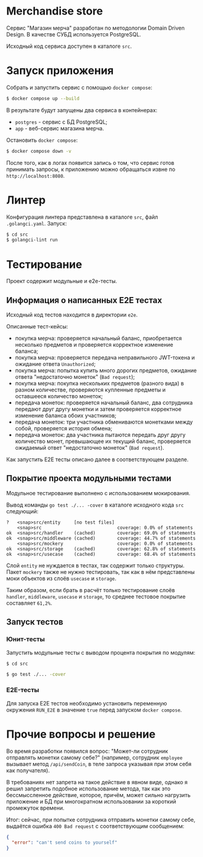 # Merchandise store

Сервис "Магазин мерча" разработан по методологии Domain Driven Design. В качестве СУБД используется PostgreSQL.

Исходный код сервиса доступен в каталоге `src`.

# Запуск приложения

Собрать и запустить сервис с помощью `docker compose`:

```bash
$ docker compose up --build
```

В результате будут запущены два сервиса в контейнерах:
- `postgres` - сервис с БД PostgreSQL;
- `app` - веб-сервис магазина мерча.

Остановить `docker compose`:

```bash
$ docker compose down -v
```

После того, как в логах появится запись о том, что сервис готов принимать запросы, к приложению можно обращаться извне по `http://localhost:8080`.

# Линтер

Конфигурация линтера представлена в каталоге `src`, файл `.golangci.yaml`. Запуск:
```bash
$ cd src
$ golangci-lint run
```

# Тестирование

Проект содержит модульные и e2e-тесты.

## Информация о написанных E2E тестах

Исходный код тестов находится в директории `e2e`.

Описанные тест-кейсы:
- покупка мерча: проверяется начальный баланс, приобретается несколько предметов и проверяется корректное изменение баланса;
- покупка мерча: проверяется передача неправильного JWT-токена и ожидание ответа `Unauthorized`;
- покупка мерча: попытка купить много дорогих предметов, ожидание ответа "недостаточно монеток" (`Bad request`);
- покупка мерча: покупка нескольких предметов (разного вида) в разном количестве, проверяются купленные предметы и оставшееся количество монеток;
- передача монеток: проверяется начальный баланс, два сотрудника передают друг другу монетки и затем проверяется корректное изменение баланса обоих участников;
- передача монеток: три участника обмениваются монетками между собой, проверяется история обмена;
- передача монеток: два участника пытаются передать друг другу количество монет, превышающее их текущий баланс, проверяется ожидаемый ответ "недостаточно монеток" (`Bad request`).

Как запустить E2E тесты описано далее в соответствующем разделе.

## Покрытие проекта модульными тестами

Модульное тестирование выполнено с использованием мокирования.

Вывод команды `go test ./... -cover` в каталоге исходного кода `src` следующий:

```
?   <snap>src/entity     [no test files]
    <snap>src                            coverage: 0.0% of statements
ok  <snap>src/handler    (cached)        coverage: 69.0% of statements
ok  <snap>src/middleware (cached)        coverage: 44.7% of statements
    <snap>src/mockery                    coverage: 0.0% of statements
ok  <snap>src/storage    (cached)        coverage: 62.8% of statements
ok  <snap>src/usecase    (cached)        coverage: 68.4% of statements
```

Слой `entity` не нуждается в тестах, так содержит только структуры. Пакет `mockery` также не нужно тестировать, так как в нём представлены моки объектов из слоёв `usecase` и `storage`.

Таким образом, если брать в расчёт только тестирование слоёв `handler`, `middleware`, `usecase` и `storage`, то среднее тестовое покрытие составляет `61,2%`.

## Запуск тестов

### Юнит-тесты

Запустить модульные тесты с выводом процента покрытия по модулям:

```bash
$ cd src

$ go test ./... -cover
```

### E2E-тесты

Для запуска E2E тестов необходимо установить переменную окружения `RUN_E2E` в значение `true` перед запуском `docker compose`.

# Прочие вопросы и решение

Во время разработки появился вопрос: "Может-ли сотрудник отправлять монетки самому себе?" (например, сотрудник `employee` вызывает метод `/api/sendCoin`, в теле запроса указывая при этом себя как получателя).

В требованиях нет запрета на такое действие в явном виде, однако я решил запретить подобное использование метода, так как это бессмыссленное действие, которое, причём, может сильно нагрузить приложение и БД при многократном использовании за короткий промежуток времени.

Итог: сейчас, при попытке сотрудника отправить монетки самому себе, выдаётся ошибка `400 Bad request` с соответствующим сообщением:
```json
{
  "error": "can't send coins to yourself"
}
```
